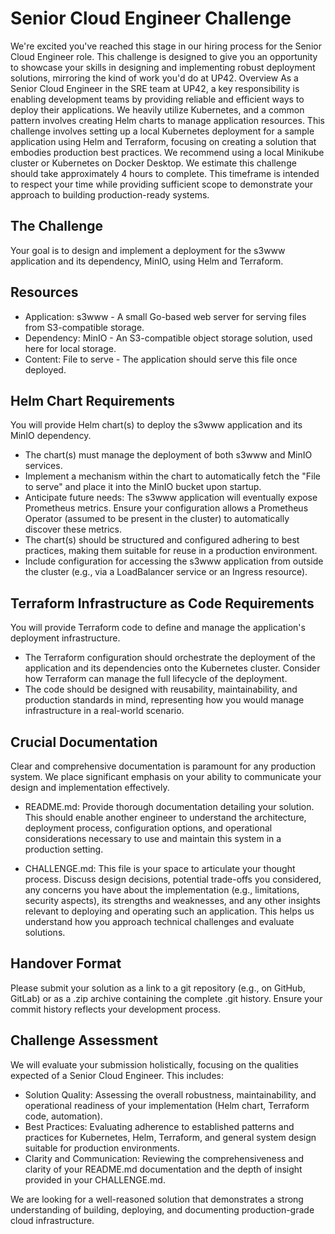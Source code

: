 # Senior Cloud Engineer Challenge
We're excited you've reached this stage in our hiring process for the Senior Cloud
Engineer role. This challenge is designed to give you an opportunity to showcase your
skills in designing and implementing robust deployment solutions, mirroring the kind
of work you'd do at UP42.
Overview
As a Senior Cloud Engineer in the SRE team at UP42, a key responsibility is enabling
development teams by providing reliable and efficient ways to deploy their
applications. We heavily utilize Kubernetes, and a common pattern involves creating
Helm charts to manage application resources.
This challenge involves setting up a local Kubernetes deployment for a sample
application using Helm and Terraform, focusing on creating a solution that embodies
production best practices. We recommend using a local Minikube cluster or
Kubernetes on Docker Desktop.
We estimate this challenge should take approximately 4 hours to complete. This
timeframe is intended to respect your time while providing sufficient scope to
demonstrate your approach to building production-ready systems.

## The Challenge
Your goal is to design and implement a deployment for the s3www application and its
dependency, MinIO, using Helm and Terraform.

## Resources
 -  Application: s3www - A small Go-based web server for serving files from S3-compatible storage.
 -  Dependency: MinIO - An S3-compatible object storage solution, used here for local storage.
 -  Content: File to serve - The application should serve this file once deployed.

## Helm Chart Requirements

You will provide Helm chart(s) to deploy the s3www application and its MinIO
dependency. 

 -  The chart(s) must manage the deployment of both s3www and MinIO services.
 -  Implement a mechanism within the chart to automatically fetch the "File to serve" and place it into the MinIO bucket upon startup.
 -  Anticipate future needs: The s3www application will eventually expose Prometheus metrics. Ensure your configuration allows a Prometheus Operator (assumed to be present in the cluster) to automatically discover these metrics.
 -  The chart(s) should be structured and configured adhering to best practices,
making them suitable for reuse in a production environment.
 -  Include configuration for accessing the s3www application from outside the cluster (e.g., via a LoadBalancer service or an Ingress resource).

## Terraform Infrastructure as Code Requirements

You will provide Terraform code to define and manage the application's deployment
infrastructure.

 -  The Terraform configuration should orchestrate the deployment of the application and its dependencies onto the Kubernetes cluster. Consider how Terraform can manage the full lifecycle of the deployment.
 -  The code should be designed with reusability, maintainability, and production standards in mind, representing how you would manage infrastructure in a real-world scenario.
## Crucial Documentation
Clear and comprehensive documentation is paramount for any production system. We
place significant emphasis on your ability to communicate your design and
implementation effectively.
 
 -  README.md: Provide thorough documentation detailing your solution. This should enable another engineer to understand the architecture, deployment process, configuration options, and operational considerations necessary to use and maintain this system in a production setting. 

 -  CHALLENGE.md: This file is your space to articulate your thought process. Discuss design decisions, potential trade-offs you considered, any concerns you
have about the implementation (e.g., limitations, security aspects), its strengths and weaknesses, and any other insights relevant to deploying and operating such an application. This helps us understand how you approach technical challenges and evaluate solutions.

## Handover Format

Please submit your solution as a link to a git repository (e.g., on GitHub, GitLab) or as a .zip archive containing the complete .git history. Ensure your commit history reflects
your development process. 

## Challenge Assessment

We will evaluate your submission holistically, focusing on the qualities expected of a
Senior Cloud Engineer. This includes:

 -  Solution Quality: Assessing the overall robustness, maintainability, and operational readiness of your implementation (Helm chart, Terraform code, automation).
 -  Best Practices: Evaluating adherence to established patterns and practices for Kubernetes, Helm, Terraform, and general system design suitable for production environments.
 -  Clarity and Communication: Reviewing the comprehensiveness and clarity of your README.md documentation and the depth of insight provided in your CHALLENGE.md.

We are looking for a well-reasoned solution that demonstrates a strong understanding of building, deploying, and documenting production-grade cloud infrastructure.


